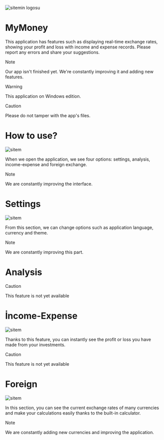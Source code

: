 ![sitemin logosu](https://i.imgur.com/RYxZIMy.jpeg)
# MyMoney
This application has features such as displaying real-time exchange rates, showing your profit and loss with income and expense records. Please report any errors and share your suggestions.


> [!NOTE]
> Our app isn't finished yet. We're constantly improving it and adding new features.

> [!WARNING]
> This application on Windows edition.

> [!CAUTION]
> Please do not tamper with the app's files.

# How to use?
![sitem](https://i.imgur.com/V6d2vKX.jpeg)

When we open the application, we see four options: settings, analysis, income-expense and foreign exchange.
>[!NOTE]
>We are constantly improving the interface.
# Settings
![sitem](https://i.imgur.com/AmPEVsL.png)

From this section, we can change options such as application language, currency and theme.
>[!NOTE]
>We are constantly improving this part.

# Analysis
>[!CAUTION]
>This feature is not yet available

# İncome-Expense
![sitem](https://i.imgur.com/h8mmFFQ.jpeg)

Thanks to this feature, you can instantly see the profit or loss you have made from your investments.
>[!CAUTION]
>This feature is not yet available

# Foreign
![sitem](https://i.imgur.com/rF370ki.jpeg)

In this section, you can see the current exchange rates of many currencies and make your calculations easily thanks to the built-in calculator.
>[!NOTE]
>We are constantly adding new currencies and improving the application.
